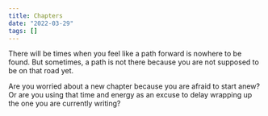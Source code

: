 ```yaml
---
title: Chapters
date: "2022-03-29"
tags: []
---
```


There will be times when you feel like a path forward is nowhere to be found. But sometimes, a path is not there because you are not supposed to be on that road yet.

Are you worried about a new chapter because you are afraid to start anew? Or are you using that time and energy as an excuse to delay wrapping up the one you are currently writing?
